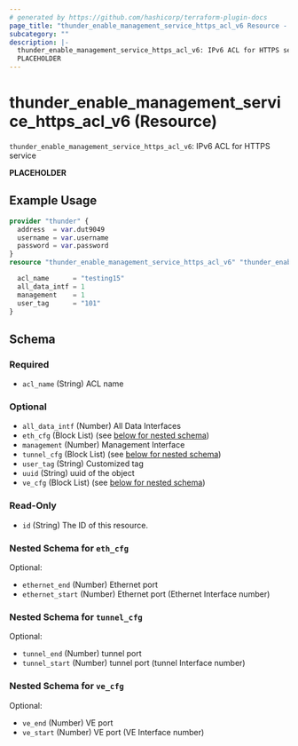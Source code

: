 ```yaml
---
# generated by https://github.com/hashicorp/terraform-plugin-docs
page_title: "thunder_enable_management_service_https_acl_v6 Resource - terraform-provider-thunder"
subcategory: ""
description: |-
  thunder_enable_management_service_https_acl_v6: IPv6 ACL for HTTPS service
  PLACEHOLDER
---
```


# thunder_enable_management_service_https_acl_v6 (Resource)

`thunder_enable_management_service_https_acl_v6`: IPv6 ACL for HTTPS service

__PLACEHOLDER__

## Example Usage

```terraform
provider "thunder" {
  address  = var.dut9049
  username = var.username
  password = var.password
}
resource "thunder_enable_management_service_https_acl_v6" "thunder_enable_management_service_https_acl_v6" {

  acl_name      = "testing15"
  all_data_intf = 1
  management    = 1
  user_tag      = "101"
}
```

<!-- schema generated by tfplugindocs -->
## Schema

### Required

- `acl_name` (String) ACL name

### Optional

- `all_data_intf` (Number) All Data Interfaces
- `eth_cfg` (Block List) (see [below for nested schema](#nestedblock--eth_cfg))
- `management` (Number) Management Interface
- `tunnel_cfg` (Block List) (see [below for nested schema](#nestedblock--tunnel_cfg))
- `user_tag` (String) Customized tag
- `uuid` (String) uuid of the object
- `ve_cfg` (Block List) (see [below for nested schema](#nestedblock--ve_cfg))

### Read-Only

- `id` (String) The ID of this resource.

<a id="nestedblock--eth_cfg"></a>
### Nested Schema for `eth_cfg`

Optional:

- `ethernet_end` (Number) Ethernet port
- `ethernet_start` (Number) Ethernet port (Ethernet Interface number)


<a id="nestedblock--tunnel_cfg"></a>
### Nested Schema for `tunnel_cfg`

Optional:

- `tunnel_end` (Number) tunnel port
- `tunnel_start` (Number) tunnel port (tunnel Interface number)


<a id="nestedblock--ve_cfg"></a>
### Nested Schema for `ve_cfg`

Optional:

- `ve_end` (Number) VE port
- `ve_start` (Number) VE port (VE Interface number)


